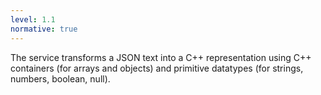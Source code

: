 ```yaml
---
level: 1.1
normative: true
---
```


The service transforms a JSON text into a C++ representation using C++ containers (for arrays and objects) and primitive datatypes (for strings, numbers, boolean, null).
